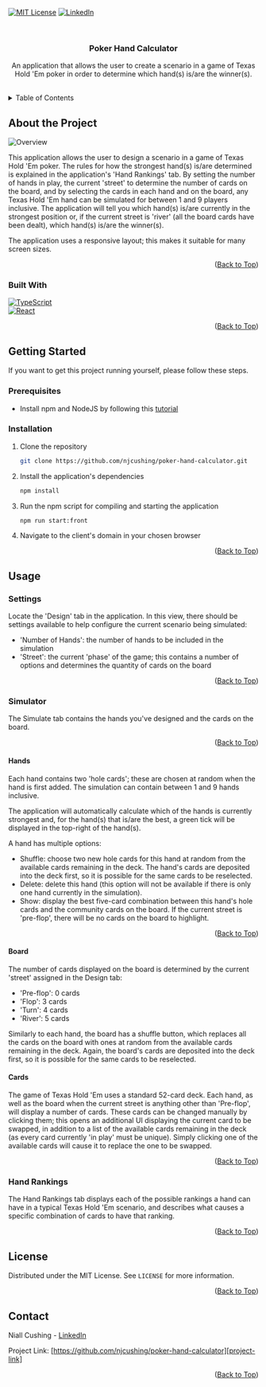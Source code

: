 <a name="readme-top"></a>

<!-- Project Shields -->

[![MIT License][license-shield]][license-url]
[![LinkedIn][linkedin-shield]][linkedin-url]

<!-- Project Information Overview -->
<br />
<div align="center">
  <h3 align="center">Poker Hand Calculator</h3>

  <p align="center">
    An application that allows the user to create a scenario in a game of Texas Hold 'Em poker in order to determine which hand(s) is/are the winner(s).
    <br />
    <br />
  </p>
</div>

<!-- Table of Contents -->
<details>
  <summary>Table of Contents</summary>
  <ol>
    <li>
      <a href="#about-the-project">About The Project</a>
      <ul>
        <li><a href="#built-with">Built With</a></li>
      </ul>
    </li>
    <li>
      <a href="#getting-started">Getting Started</a>
      <ul>
        <li><a href="#prerequisites">Prerequisites</a></li>
        <li><a href="#installation">Installation</a></li>
      </ul>
    </li>
    <li>
      <a href="#usage">Usage</a>
      <ul>
        <li><a href="#settings">Settings</a></li>
        <li>
          <a href="#simulator">Simulator</a>
          <ul>
            <li><a href="#hands">Hands</a></li>
            <li><a href="#board">Board</a></li>
          </ul>
        </li>
        <li><a href="#hand-rankings">Hand Rankings</a></li>
      </ul>
    </li>
    <li><a href="#license">License</a></li>
    <li><a href="#contact">Contact</a></li>
  </ol>
</details>

<!-- About the Project -->

## About the Project

![Overview](https://res.cloudinary.com/djzqtvl9l/image/upload/v1737132057/poker-hand-calculator/overview_1280_960_q4xn9s.png)

This application allows the user to design a scenario in a game of Texas Hold 'Em poker. The rules for how the strongest hand(s) is/are determined is explained in the application's 'Hand Rankings' tab. By setting the number of hands in play, the current 'street' to determine the number of cards on the board, and by selecting the cards in each hand and on the board, any Texas Hold 'Em hand can be simulated for between 1 and 9 players inclusive. The application will tell you which hand(s) is/are currently in the strongest position or, if the current street is 'river' (all the board cards have been dealt), which hand(s) is/are the winner(s).

The application uses a responsive layout; this makes it suitable for many screen sizes.

<p align="right">(<a href="#readme-top">Back to Top</a>)</p>

### Built With

[![TypeScript][TypeScript]][TypeScript-url]  
[![React][React.js]][React-url]

<p align="right">(<a href="#readme-top">Back to Top</a>)</p>

<!-- Getting Started -->

## Getting Started

If you want to get this project running yourself, please follow these steps.

### Prerequisites

- Install npm and NodeJS by following this [tutorial][npm-nodejs-install-tutorial-url]

### Installation

1. Clone the repository
    ```sh
    git clone https://github.com/njcushing/poker-hand-calculator.git
    ```
2. Install the application's dependencies
    ```sh
    npm install
    ```
3. Run the npm script for compiling and starting the application
    ```sh
    npm run start:front
    ```
4. Navigate to the client's domain in your chosen browser

<p align="right">(<a href="#readme-top">Back to Top</a>)</p>

<!-- Usage -->

## Usage

### Settings

Locate the 'Design' tab in the application. In this view, there should be settings available to help configure the current scenario being simulated:

- 'Number of Hands': the number of hands to be included in the simulation
- 'Street': the current 'phase' of the game; this contains a number of options and determines the quantity of cards on the board

<p align="right">(<a href="#readme-top">Back to Top</a>)</p>

### Simulator

The Simulate tab contains the hands you've designed and the cards on the board.

<p align="right">(<a href="#readme-top">Back to Top</a>)</p>

#### Hands

Each hand contains two 'hole cards'; these are chosen at random when the hand is first added. The simulation can contain between 1 and 9 hands inclusive.

The application will automatically calculate which of the hands is currently strongest and, for the hand(s) that is/are the best, a green tick will be displayed in the top-right of the hand(s).

A hand has multiple options:

- Shuffle: choose two new hole cards for this hand at random from the available cards remaining in the deck. The hand's cards are deposited into the deck first, so it is possible for the same cards to be reselected.
- Delete: delete this hand (this option will not be available if there is only one hand currently in the simulation).
- Show: display the best five-card combination between this hand's hole cards and the community cards on the board. If the current street is 'pre-flop', there will be no cards on the board to highlight.

<p align="right">(<a href="#readme-top">Back to Top</a>)</p>

#### Board

The number of cards displayed on the board is determined by the current 'street' assigned in the Design tab:

- 'Pre-flop': 0 cards
- 'Flop': 3 cards
- 'Turn': 4 cards
- 'River': 5 cards

Similarly to each hand, the board has a shuffle button, which replaces all the cards on the board with ones at random from the available cards remaining in the deck. Again, the board's cards are deposited into the deck first, so it is possible for the same cards to be reselected.

#### Cards

The game of Texas Hold 'Em uses a standard 52-card deck. Each hand, as well as the board when the current street is anything other than 'Pre-flop', will display a number of cards. These cards can be changed manually by clicking them; this opens an additional UI displaying the current card to be swapped, in addition to a list of the available cards remaining in the deck (as every card currently 'in play' must be unique). Simply clicking one of the available cards will cause it to replace the one to be swapped.

<p align="right">(<a href="#readme-top">Back to Top</a>)</p>

### Hand Rankings

The Hand Rankings tab displays each of the possible rankings a hand can have in a typical Texas Hold 'Em scenario, and describes what causes a specific combination of cards to have that ranking.

<p align="right">(<a href="#readme-top">Back to Top</a>)</p>

<!-- License -->

## License

Distributed under the MIT License. See `LICENSE` for more information.

<p align="right">(<a href="#readme-top">Back to Top</a>)</p>

<!-- Contact -->

## Contact

Niall Cushing - [LinkedIn][linkedin-url]

Project Link: [https://github.com/njcushing/poker-hand-calculator][project-link]

<p align="right">(<a href="#readme-top">Back to Top</a>)</p>

<!-- Markdown Links & Images -->

[npm-nodejs-install-tutorial-url]: https://docs.npmjs.com/downloading-and-installing-node-js-and-npm
[project-link]: https://github.com/njcushing/poker-hand-calculator
[license-shield]: https://img.shields.io/github/license/njcushing/poker-hand-calculator.svg?style=for-the-badge
[license-url]: https://github.com/njcushing/poker-hand-calculator/blob/main/LICENSE
[linkedin-shield]: https://img.shields.io/badge/LinkedIn-0077B5?style=for-the-badge&logo=linkedin&logoColor=white
[linkedin-url]: https://linkedin.com/in/niall-cushing
[TypeScript]: https://img.shields.io/badge/TypeScript-3178C6?style=for-the-badge&logo=typescript&logoColor=FFF
[TypeScript-url]: https://www.typescriptlang.org/
[React.js]: https://img.shields.io/badge/React-20232A?style=for-the-badge&logo=react&logoColor=61DAFB
[React-url]: https://reactjs.org/
